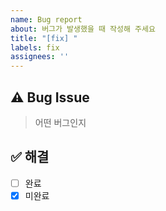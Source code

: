 ```yaml
---
name: Bug report
about: 버그가 발생했을 때 작성해 주세요
title: "[fix] "
labels: fix
assignees: ''
---
```


## ⚠️ Bug Issue

> 어떤 버그인지

## ✅ 해결

- [ ] 완료
- [x] 미완료